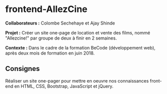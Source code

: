 # frontend-AllezCine

**Collaborateurs :** Colombe Sechehaye et Ajay Shinde

**Projet :** Créer un site one-page de location et vente des films, nommé "Allezcine!" par groupe de deux à finir en 2 semaines.

**Contexte :** Dans le cadre de la formation BeCode (développement web), après deux mois de formation en juin 2018.


## Consignes
Réaliser un site one-pager pour mettre en oeuvre nos connaissances front-end en HTML, CSS, Bootstrap, JavaScript et jQuery.
